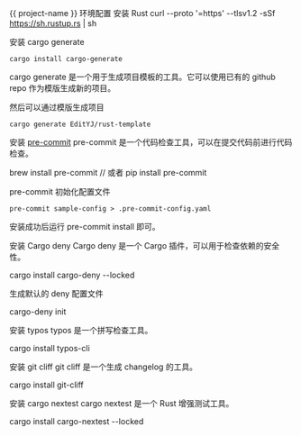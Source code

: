{{ project-name }}
环境配置
安装 Rust
curl --proto '=https' --tlsv1.2 -sSf https://sh.rustup.rs | sh

安装 cargo generate
```shell
cargo install cargo-generate
```
cargo generate 是一个用于生成项目模板的工具。它可以使用已有的 github repo 作为模版生成新的项目。

然后可以通过模版生成项目

```shell
cargo generate EditYJ/rust-template
```

安装 [pre-commit](https://pre-commit.com/)
pre-commit 是一个代码检查工具，可以在提交代码前进行代码检查。

brew install pre-commit
// 或者
pip install pre-commit

pre-commit 初始化配置文件

```shell
pre-commit sample-config > .pre-commit-config.yaml
```

安装成功后运行 pre-commit install 即可。

安装 Cargo deny
Cargo deny 是一个 Cargo 插件，可以用于检查依赖的安全性。

cargo install cargo-deny --locked

生成默认的 deny 配置文件

cargo-deny init

安装 typos
typos 是一个拼写检查工具。

cargo install typos-cli

安装 git cliff
git cliff 是一个生成 changelog 的工具。

cargo install git-cliff

安装 cargo nextest
cargo nextest 是一个 Rust 增强测试工具。

cargo install cargo-nextest --locked
